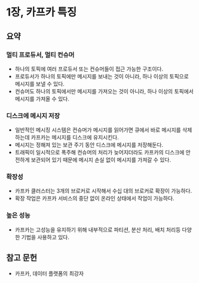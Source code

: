 # 1장, 카프카 특징

## 요약

### 멀티 프로듀서, 멀티 컨슈머

- 하나의 토픽에 여러 프로듀서 또는 컨슈머들이 접근 가능한 구조이다.
- 프로듀서가 하나의 토픽에만 메시지를 보내는 것이 아니라, 하나 이상의 토픽으로 메시지를 보낼 수 있다.
- 컨슈머도 하나의 토픽에서만 메시지를 가져오는 것이 아니라, 하나 이상의 토픽에서 메시지를 가져올 수 있다.

### 디스크에 메시지 저장

- 일반적인 메시징 시스템은 컨슈머가 메시지를 읽어가면 큐에서 바로 메시지를 삭제하는데 카프카는 메시지를 디스크에 유지시킨다.
- 메시지는 정해져 있는 보관 주기 동안 디스크에 메시지를 저장해둔다.
- 트래픽이 일시적으로 폭주해 컨슈머의 처리가 늦어지더라도 카프카의 디스크에 안전하게 보관되어 있기 때문에 메시지 손실 없이 메시지를 가져갈 수 있다.

### 확장성

- 카프카 클러스터는 3개의 브로커로 시작해서 수십 대의 브로커로 확장이 가능하다.
- 확장 작업은 카프카 서비스의 중단 없이 온라인 상태에서 작업이 가능하다.

### 높은 성능

- 카프카는 고성능을 유지하기 위해 내부적으로 파티션, 분산 처리, 배치 처리등 다양한 기법을 사용하고 있다.

## 참고 문헌

- 카프카, 데이터 플랫폼의 최강자
